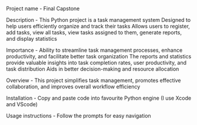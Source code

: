 Project name - Final Capstone

Description -
This Python project is a task management system 
Designed to help users efficiently organize and track their tasks 
Allows users to register, add tasks, view all tasks, view tasks assigned to them, generate reports, and display statistics

Importance - Ability to streamline task management processes, enhance productivity, and facilitate better task organization
The reports and statistics provide valuable insights into task completion rates, user productivity, and task distribution
Aids in better decision-making and resource allocation

Overview - This project simplifies task management, promotes effective collaboration, and improves overall workflow efficiency

Installation - Copy and paste code into favourite Python engine 
(I use Xcode and VScode)

Usage instructions - Follow the prompts for easy navigation
